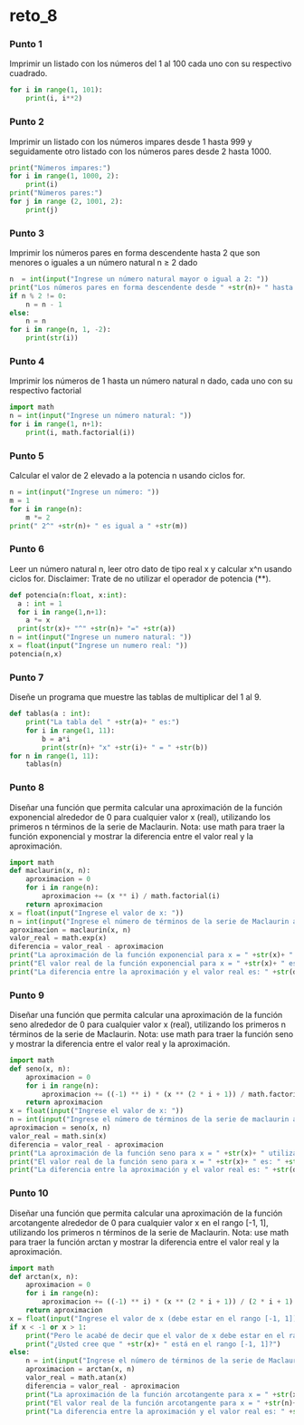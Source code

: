 # reto_8
### Punto 1

Imprimir un listado con los números del 1 al 100 cada uno con su respectivo cuadrado.

```python
for i in range(1, 101):
    print(i, i**2)
```

### Punto 2

Imprimir un listado con los números impares desde 1 hasta 999 y seguidamente otro listado con los números pares desde 2 hasta 1000.

```python
print("Números impares:")
for i in range(1, 1000, 2):
    print(i)
print("Números pares:")
for j in range (2, 1001, 2):
    print(j)
```

### Punto 3


Imprimir los números pares en forma descendente hasta 2 que son menores o iguales a un número natural n ≥ 2 dado

```python
n  = int(input("Ingrese un número natural mayor o igual a 2: "))
print("Los números pares en forma descendente desde " +str(n)+ " hasta 2 son:")
if n % 2 != 0:
    n = n - 1
else:
    n = n
for i in range(n, 1, -2):
    print(str(i))
```

### Punto 4

Imprimir los números de 1 hasta un número natural n dado, cada uno con su respectivo factorial

```python
import math
n = int(input("Ingrese un número natural: "))
for i in range(1, n+1):
    print(i, math.factorial(i))
```

### Punto 5

Calcular el valor de 2 elevado a la potencia n usando ciclos for.

```python
n = int(input("Ingrese un número: "))
m = 1
for i in range(n):
    m *= 2
print(" 2^" +str(n)+ " es igual a " +str(m))
```

### Punto 6

Leer un número natural n, leer otro dato de tipo real x y calcular x^n usando ciclos for. Disclaimer: Trate de no utilizar el operador de potencia (**).

```python
def potencia(n:float, x:int):
  a : int = 1
  for i in range(1,n+1):
    a *= x
  print(str(x)+ "^" +str(n)+ "=" +str(a))
n = int(input("Ingrese un numero natural: "))
x = float(input("Ingrese un numero real: "))
potencia(n,x)
```

### Punto 7

Diseñe un programa que muestre las tablas de multiplicar del 1 al 9.

```python
def tablas(a : int):
    print("La tabla del " +str(a)+ " es:")
    for i in range(1, 11):
        b = a*i
        print(str(n)+ "x" +str(i)+ " = " +str(b))
for n in range(1, 11):
    tablas(n)
```

### Punto 8

Diseñar una función que permita calcular una aproximación de la función exponencial alrededor de 0 para cualquier valor x (real), utilizando los primeros n términos de la serie de Maclaurin. Nota: use math para traer la función exponencial y mostrar la diferencia entre el valor real y la aproximación.

```python
import math
def maclaurin(x, n):
    aproximacion = 0
    for i in range(n):
        aproximacion += (x ** i) / math.factorial(i)
    return aproximacion
x = float(input("Ingrese el valor de x: "))
n = int(input("Ingrese el número de términos de la serie de Maclaurin a utilizar: "))
aproximacion = maclaurin(x, n)
valor_real = math.exp(x)
diferencia = valor_real - aproximacion
print("La aproximación de la función exponencial para x = " +str(x)+ " utilizando los primeros " +str(n)+ " términos de la serie de Maclaurin es: " +str(aproximacion))
print("El valor real de la función exponencial para x = " +str(x)+ " es: " +str(valor_real))
print("La diferencia entre la aproximación y el valor real es: " +str(diferencia))
```

### Punto 9

Diseñar una función que permita calcular una aproximación de la función seno alrededor de 0 para cualquier valor x (real), utilizando los primeros n términos de la serie de Maclaurin. Nota: use math para traer la función seno y mostrar la diferencia entre el valor real y la aproximación.

```python
import math
def seno(x, n):
    aproximacion = 0
    for i in range(n):
        aproximacion += ((-1) ** i) * (x ** (2 * i + 1)) / math.factorial(2 * i + 1)
    return aproximacion
x = float(input("Ingrese el valor de x: "))
n = int(input("Ingrese el número de términos de la serie de maclaurin a utilizar: "))
aproximacion = seno(x, n)
valor_real = math.sin(x)
diferencia = valor_real - aproximacion
print("La aproximación de la función seno para x = " +str(x)+ " utilizando los primeros " +str(n)+ " términos de la serie de maclaurin: " +str(aproximacion))
print("El valor real de la función seno para x = " +str(x)+ " es: " +str(valor_real))
print("La diferencia entre la aproximación y el valor real es: " +str(diferencia))
```

### Punto 10

Diseñar una función que permita calcular una aproximación de la función arcotangente alrededor de 0 para cualquier valor x en el rango [-1, 1], utilizando los primeros n términos de la serie de Maclaurin. Nota: use math para traer la función arctan y mostrar la diferencia entre el valor real y la aproximación.

```python
import math
def arctan(x, n):
    aproximacion = 0
    for i in range(n):
        aproximacion += ((-1) ** i) * (x ** (2 * i + 1)) / (2 * i + 1)
    return aproximacion
x = float(input("Ingrese el valor de x (debe estar en el rango [-1, 1]): "))
if x < -1 or x > 1:
    print("Pero le acabé de decir que el valor de x debe estar en el rango [-1, 1].")
    print("¿Usted cree que " +str(x)+ " está en el rango [-1, 1]?")
else:
    n = int(input("Ingrese el número de términos de la serie de Maclaurin a utilizar: "))
    aproximacion = arctan(x, n)
    valor_real = math.atan(x)
    diferencia = valor_real - aproximacion
    print("La aproximación de la función arcotangente para x = " +str(x)+ " utilizando los primeros " +str(n)+ " términos de la serie de Maclaurin es: " +str(aproximacion))
    print("El valor real de la función arcotangente para x = " +str(n)+ " es: " +str(valor_real))
    print("La diferencia entre la aproximación y el valor real es: " +str(diferencia))
```





